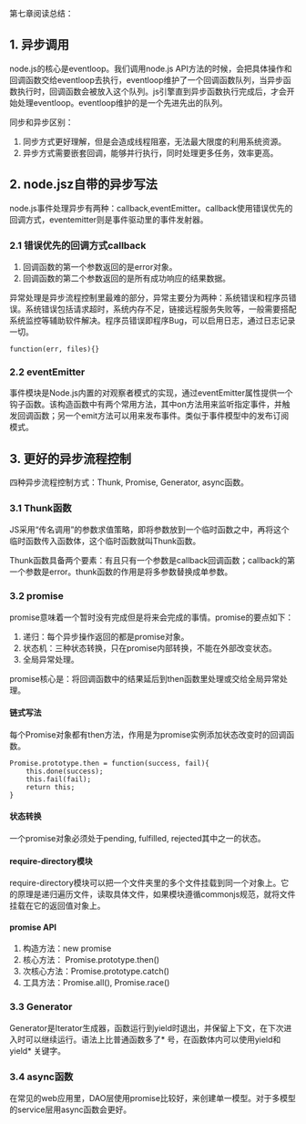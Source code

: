 第七章阅读总结：

## 1. 异步调用

node.js的核心是eventloop。我们调用node.js API方法的时候，会把具体操作和回调函数交给eventloop去执行，eventloop维护了一个回调函数队列，当异步函数执行时，回调函数会被放入这个队列。js引擎直到异步函数执行完成后，才会开始处理eventloop。eventloop维护的是一个先进先出的队列。

同步和异步区别：

1. 同步方式更好理解，但是会造成线程阻塞，无法最大限度的利用系统资源。
2. 异步方式需要嵌套回调，能够并行执行，同时处理更多任务，效率更高。

## 2. node.jsz自带的异步写法

node.js事件处理异步有两种：callback,eventEmitter。callback使用错误优先的回调方式，eventemitter则是事件驱动里的事件发射器。

### 2.1 错误优先的回调方式callback

1. 回调函数的第一个参数返回的是error对象。
2. 回调函数的第二个参数返回的是所有成功响应的结果数据。

异常处理是异步流程控制里最难的部分，异常主要分为两种：系统错误和程序员错误。系统错误包括请求超时，系统内存不足，链接远程服务失败等，一般需要搭配系统监控等辅助软件解决。程序员错误即程序Bug，可以启用日志，通过日志记录一切。

```
function(err, files){}
```

### 2.2 eventEmitter

事件模块是Node.js内置的对观察者模式的实现，通过eventEmitter属性提供一个钩子函数。该构造函数中有两个常用方法，其中on方法用来监听指定事件，并触发回调函数；另一个emit方法可以用来发布事件。类似于事件模型中的发布订阅模式。

## 3. 更好的异步流程控制

四种异步流程控制方式：Thunk, Promise, Generator, async函数。

### 3.1 Thunk函数

JS采用“传名调用”的参数求值策略，即将参数放到一个临时函数之中，再将这个临时函数传入函数体，这个临时函数就叫Thunk函数。

Thunk函数具备两个要素：有且只有一个参数是callback回调函数；callback的第一个参数是error。thunk函数的作用是将多参数替换成单参数。

### 3.2 promise

promise意味着一个暂时没有完成但是将来会完成的事情。promise的要点如下：

1. 递归：每个异步操作返回的都是promise对象。
2. 状态机：三种状态转换，只在promise内部转换，不能在外部改变状态。
3. 全局异常处理。

promise核心是：将回调函数中的结果延后到then函数里处理或交给全局异常处理。

#### 链式写法

每个Promise对象都有then方法，作用是为promise实例添加状态改变时的回调函数。

```
Promise.prototype.then = function(success, fail){
    this.done(success);
    this.fail(fail);
    return this;
}
```

#### 状态转换

一个promise对象必须处于pending, fulfilled, rejected其中之一的状态。

#### require-directory模块

require-directory模块可以把一个文件夹里的多个文件挂载到同一个对象上。它的原理是递归遍历文件，读取具体文件，如果模块遵循commonjs规范，就将文件挂载在它的返回值对象上。

#### promise API

1. 构造方法：new promise
2. 核心方法： Promise.prototype.then()
3. 次核心方法：Promise.prototype.catch()
4. 工具方法：Promise.all(), Promise.race()

### 3.3 Generator

Generator是Iterator生成器，函数运行到yield时退出，并保留上下文，在下次进入时可以继续运行。语法上比普通函数多了* 号，在函数体内可以使用yield和yield* 关键字。

### 3.4 async函数

在常见的web应用里，DAO层使用promise比较好，来创建单一模型。对于多模型的service层用async函数会更好。

